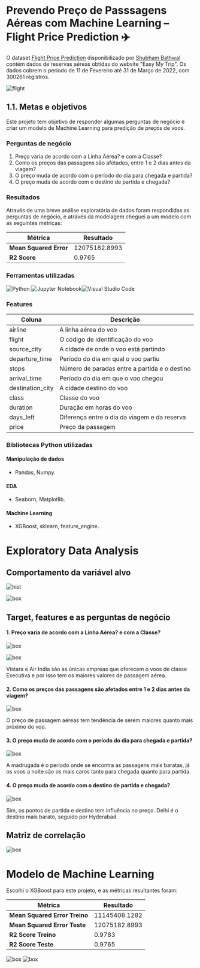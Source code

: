 # Prevendo Preço de Passsagens Aéreas com Machine Learning – Flight Price Prediction ✈️

O dataset [Flight Price Prediction](https://www.kaggle.com/datasets/shubhambathwal/flight-price-prediction) disponibilizado por [Shubham Bathwal](https://www.kaggle.com/shubhambathwal) contém dados de reservas aéreas obtidas do website "Easy My Trip". Os dados cobrem o período de 11 de Fevereiro até 31 de Março de 2022, com 300261 registros.

![flight](https://i.imgur.com/RkAHy6w.jpeg)

## 1.1. Metas e objetivos

Este projeto tem objetivo de responder algumas perguntas de negócio e criar um modelo de Machine Learning para predição de preços de voos.

### Perguntas de negócio
1. Preço varia de acordo com a Linha Aérea? e com a Classe?
2. Como os preços das passagens são afetados, entre 1 e 2 dias antes da viagem?
3. O preço muda de acordo com o período do dia para chegada e partida?
4. O preço muda de acordo com o destino de partida e chegada?

### Resultados
Através de uma breve análise exploratória de dados foram respondidas as perguntas de negócio, e através da modelagem cheguei a um modelo com as seguintes métricas:

|Métrica|Resultado|
|--|---|
|**Mean Squared Error**|12075182.8993 |
|**R2 Score**|0.9765|

### Ferramentas utilizadas
![Python](https://img.shields.io/badge/python-3670A0?style=for-the-badge&logo=python&logoColor=ffdd54) ![Jupyter Notebook](https://img.shields.io/badge/jupyter-%23FA0F00.svg?style=for-the-badge&logo=jupyter&logoColor=white)![Visual Studio Code](https://img.shields.io/badge/Visual%20Studio%20Code-0078d7.svg?style=for-the-badge&logo=visual-studio-code&logoColor=white)

### Features
|Coluna|Descrição|
|-------|--------|
|airline|A linha aérea do voo|
|flight|O código de identificação do voo|
|source_city|A cidade de onde o voo está partindo|
|departure_time|Período do dia em qual o voo partiu|
|stops|Número de paradas entre a partida e o destino|
|arrival_time|Período do dia em que o voo chegou|
|destination_city|A cidade destino do voo|
|class|Classe do voo|
|duration|Duração em horas do voo|
|days_left|Diferença entre o dia da viagem e da reserva|
|price|Preço da passagem|

### Bibliotecas Python utilizadas
#### Manipulação de dados
- Pandas, Numpy.
#### EDA
- Seaborn, Matplotlib.
#### Machine Learning
- XGBoost, sklearn, feature_engine.

# Exploratory Data Analysis
## Comportamento da variável alvo

![hist](https://github.com/datalopes1/flight_prices/blob/datalopes1/doc/img/plot1.png?raw=true)

![box](https://github.com/datalopes1/flight_prices/blob/datalopes1/doc/img/plot2.png?raw=true)

## Target, features e as perguntas de negócio
#### 1. Preço varia de acordo com a Linha Aérea? e com a Classe?
![box](https://github.com/datalopes1/flight_prices/blob/datalopes1/doc/img/plot3.png?raw=true)

![box](https://github.com/datalopes1/flight_prices/blob/datalopes1/doc/img/plot4.png?raw=true)

Vistara e Air India são as únicas empreas que oferecem o voos de classe Executiva e por isso tem os maiores valores de passagem aérea. 

#### 2. Como os preços das passagens são afetados entre 1 e 2 dias antes da viagem?

![box](https://github.com/datalopes1/flight_prices/blob/datalopes1/doc/img/plot5.png?raw=true)

O preço de passagem aéreas tem tendência de serem maiores quanto mais próximo do voo.

#### 3. O preço muda de acordo com o período do dia para chegada e partida?
![box](https://github.com/datalopes1/flight_prices/blob/datalopes1/doc/img/plot6.png?raw=true)

A madrugada é o período onde se encontra as passagens mais baratas, já os voos a noite são os mais caros tanto para chegada quanto para partida. 

#### 4. O preço muda de acordo com o destino de partida e chegada?
![box](https://github.com/datalopes1/flight_prices/blob/datalopes1/doc/img/plot7.png?raw=true)

Sim, os pontos de partida e destino tem influência no preço. Delhi é o destino mais barato, seguido por Hyderabad.

## Matriz de correlação
![box](https://github.com/datalopes1/flight_prices/blob/datalopes1/doc/img/plot8.png?raw=true)

# Modelo de Machine Learning
Escolhi o XGBoost para este projeto, e as métricas resultantes foram: 

|Métrica|Resultado|
|--|---|
|**Mean Squared Error Treino**|11145408.1282|
|**Mean Squared Error Teste**|12075182.8993 |
|**R2 Score Treino**|0.9783|
|**R2 Score Teste**|0.9765|

![box](https://github.com/datalopes1/flight_prices/blob/datalopes1/doc/img/plot9.png?raw=true)
![box](https://github.com/datalopes1/flight_prices/blob/datalopes1/doc/img/plot10.png?raw=true)
